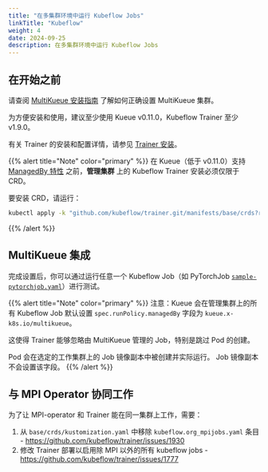 ```yaml
---
title: "在多集群环境中运行 Kubeflow Jobs"
linkTitle: "Kubeflow"
weight: 4
date: 2024-09-25
description: 在多集群环境中运行 Kubeflow Jobs
---
```


## 在开始之前

请查阅 [MultiKueue 安装指南](/docs/tasks/manage/setup_multikueue) 了解如何正确设置 MultiKueue 集群。

为方便安装和使用，建议至少使用 Kueue v0.11.0，Kubeflow Trainer 至少 v1.9.0。

有关 Trainer 的安装和配置详情，请参见 [Trainer 安装](https://www.kubeflow.org/docs/components/training/installation/#installing-the-training-operator)。

{{% alert title="Note" color="primary" %}}
在 Kueue（低于 v0.11.0）支持 [ManagedBy 特性](https://github.com/kubeflow/trainer/issues/2193) 之前，<b>管理集群</b> 上的 Kubeflow Trainer 安装必须仅限于 CRD。

要安装 CRD，请运行：
```bash
kubectl apply -k "github.com/kubeflow/trainer.git/manifests/base/crds?ref=v1.9.0"
```
{{% /alert %}}

## MultiKueue 集成

完成设置后，你可以通过运行任意一个 Kubeflow Job（如 PyTorchJob [`sample-pytorchjob.yaml`](/docs/tasks/run/kubeflow/pytorchjobs/#sample-pytorchjob)）进行测试。

{{% alert title="Note" color="primary" %}}
注意：Kueue 会在管理集群上的所有 Kubeflow Job 默认设置 `spec.runPolicy.managedBy` 字段为 `kueue.x-k8s.io/multikueue`。

这使得 Trainer 能够忽略由 MultiKueue 管理的 Job，特别是跳过 Pod 的创建。

Pod 会在选定的工作集群上的 Job 镜像副本中被创建并实际运行。
Job 镜像副本不会设置该字段。
{{% /alert %}}

## 与 MPI Operator 协同工作
为了让 MPI-operator 和 Trainer 能在同一集群上工作，需要：
1. 从 `base/crds/kustomization.yaml` 中移除 `kubeflow.org_mpijobs.yaml` 条目 - https://github.com/kubeflow/trainer/issues/1930
2. 修改 Trainer 部署以启用除 MPI 以外的所有 kubeflow jobs -  https://github.com/kubeflow/trainer/issues/1777
  